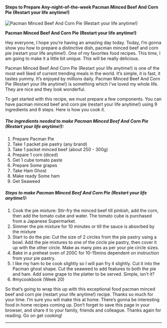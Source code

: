             

#### Steps to Prepare Any-night-of-the-week Pacman Minced Beef And Corn Pie (Restart your life anytime!)

![Pacman Minced Beef And Corn Pie (Restart your life anytime!)](https://img-global.cpcdn.com/recipes/ef81b29b439364da/751x532cq70/pacman-minced-beef-and-corn-pie-restart-your-life-anytime-recipe-main-photo.jpg)

**Pacman Minced Beef And Corn Pie (Restart your life anytime!)**

Hey everyone, I hope you’re having an amazing day today. Today, I’m gonna show you how to prepare a distinctive dish, pacman minced beef and corn pie (restart your life anytime!). One of my favorites food recipes. This time, I am going to make it a little bit unique. This will be really delicious.

Pacman Minced Beef And Corn Pie (Restart your life anytime!) is one of the most well liked of current trending meals in the world. It’s simple, it is fast, it tastes yummy. It’s enjoyed by millions daily. Pacman Minced Beef And Corn Pie (Restart your life anytime!) is something which I’ve loved my whole life. They are nice and they look wonderful.

To get started with this recipe, we must prepare a few components. You can have pacman minced beef and corn pie (restart your life anytime!) using 9 ingredients and 6 steps. Here is how you cook it.

##### The ingredients needed to make Pacman Minced Beef And Corn Pie (Restart your life anytime!):

1.  Prepare Pacman Pie
2.  Take 1 packet pie pastry (any brand)
3.  Take 1 packet minced beef (about 250 - 300g)
4.  Prepare 1 corn (diced)
5.  Get 1 cube tomato paste
6.  Prepare Some grapes
7.  Take Ham Ghost
8.  Make ready Some ham
9.  Get Seaweed

##### Steps to make Pacman Minced Beef And Corn Pie (Restart your life anytime!):

1.  Cook the pie mixture: Stir-fry the minced beef till pinkish, add the corn, then add the tomato cube and water. The tomato cube is purchased from a Japanese Supermarket.
2.  Simmer the pie mixture for 10 minutes or till the sauce is absorbed by the mixture
3.  Start to do the pie: Cut the size of 2 circles from the pie pastry using a bowl. Add the pie mixtures to one of the circle pie pastry, then cover it up with the other circle. Make as many pies as per your pie circle sizes.
4.  Bake in a preheat oven of 200C for 10-15mins dependent on instruction from your pie pastry.
5.  I like my ham to be cook slightly so I will pan fry it slightly. Cut it into the Pacman ghost shape. Cut the seaweed to add features to both the pie and ham. Add some grape to the platter to be served. Simple, isn't it?
6.  #mycookbook (Week 20)

So that’s going to wrap this up with this exceptional food pacman minced beef and corn pie (restart your life anytime!) recipe. Thanks so much for your time. I’m sure you will make this at home. There’s gonna be interesting food in home recipes coming up. Don’t forget to save this page in your browser, and share it to your family, friends and colleague. Thanks again for reading. Go on get cooking!

* * *